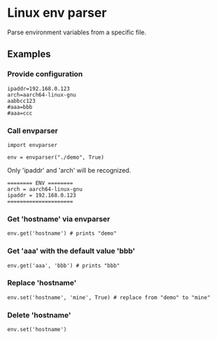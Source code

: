 # Linux env parser

Parse environment variables from a specific file.

## Examples

### Provide configuration

```
ipaddr=192.168.0.123
arch=aarch64-linux-gnu
aabbcc123
#aaa=bbb
#aaa=ccc
```

### Call envparser

```
import envparser

env = envparser("./demo", True)
```

Only 'ipaddr' and 'arch' will be recognized.

```
======== ENV ========
arch = aarch64-linux-gnu
ipaddr = 192.168.0.123
=====================
```

### Get 'hostname' via envparser

```
env.get('hostname') # prints "demo"
```

### Get 'aaa' with the default value 'bbb'

```
env.get('aaa', 'bbb') # prints "bbb"
```

### Replace 'hostname'

```
env.set('hostname', 'mine', True) # replace from "demo" to "mine"
```

### Delete 'hostname'

```
env.set('hostname')
```